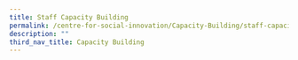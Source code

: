 ```yaml
---
title: Staff Capacity Building
permalink: /centre-for-social-innovation/Capacity-Building/staff-capacity-building/
description: ""
third_nav_title: Capacity Building
---
```


